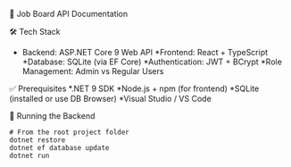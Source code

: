 📘 Job Board API Documentation

🛠 Tech Stack
- Backend: ASP.NET Core 9 Web API
*Frontend: React + TypeScript
*Database: SQLite (via EF Core)
*Authentication: JWT + BCrypt
*Role Management: Admin vs Regular Users

✅ Prerequisites
*.NET 9 SDK
*Node.js + npm (for frontend)
*SQLite (installed or use DB Browser)
*Visual Studio / VS Code

🧪 Running the Backend
```
# From the root project folder
dotnet restore
dotnet ef database update
dotnet run
```
